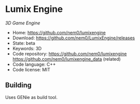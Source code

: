 # Lumix Engine

_3D Game Engine_

- Home: https://github.com/nem0/lumixengine
- Download: https://github.com/nem0/LumixEngine/releases
- State: beta
- Keywords: 3D
- Code repository: https://github.com/nem0/lumixengine https://github.com/nem0/lumixengine_data (related)
- Code language: C++
- Code license: MIT

## Building

Uses GENie as build tool.

